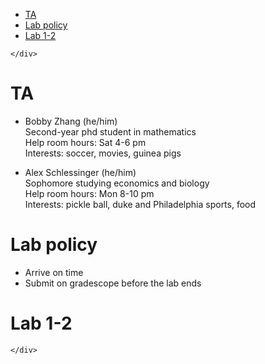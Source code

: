 <!DOCTYPE html>
<html>

<head>
  <meta charset="utf-8">
  <meta name="viewport" content="width=device-width, initial-scale=1.0">
  <title>MATH 111L</title>
  <link rel="stylesheet" href="https://stackedit.io/style.css" />
</head>

<body class="stackedit">
  <div class="stackedit__left">
    <div class="stackedit__toc">
      
<ul>
<li><a href="#ta">TA</a></li>
<li><a href="#lab-policy">Lab policy</a></li>
<li><a href="#lab-1-2">Lab 1-2</a></li>
</ul>

    </div>
  </div>
  <div class="stackedit__right">
    <div class="stackedit__html">
      <h1 id="ta">TA</h1>
<ul>
<li>
<p>Bobby Zhang (he/him)<br>
Second-year phd student in mathematics<br>
Help room hours: Sat 4-6 pm<br>
Interests: soccer, movies, guinea pigs</p>
</li>
<li>
<p>Alex Schlessinger (he/him)<br>
Sophomore studying economics and biology<br>
Help room hours: Mon 8-10 pm<br>
Interests: pickle ball, duke and Philadelphia sports, food</p>
</li>
</ul>
<h1 id="lab-policy">Lab policy</h1>
<ul>
<li>Arrive on time</li>
<li>Submit on gradescope before the lab ends</li>
</ul>
<h1 id="lab-1-2">Lab 1-2</h1>

    </div>
  </div>
</body>

</html>
